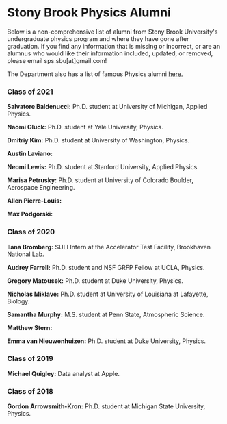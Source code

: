 # Stony Brook Physics Alumni

Below is a non-comprehensive list of alumni from Stony Brook University's undergraduate physics program and where they have gone after graduation. If you find any information that is missing or incorrect, or are an alumnus who would like their information included, updated, or removed, please email sps.sbu[at]gmail.com!

The Department also has a list of famous Physics alumni [here.](http://www.physics.sunysb.edu/Physics/about/NewAlumni.shtml)

### Class of 2021

**Salvatore Baldenucci:** Ph.D. student at University of Michigan, Applied Physics.

**Naomi Gluck:** Ph.D. student at Yale University, Physics.

**Dmitriy Kim:** Ph.D. student at University of Washington, Physics.

**Austin Laviano:**

**Neomi Lewis:** Ph.D. student at Stanford University, Applied Physics.

**Marisa Petrusky:** Ph.D. student at University of Colorado Boulder, Aerospace Engineering.

**Allen Pierre-Louis:**

**Max Podgorski:**

### Class of 2020

**Ilana Bromberg:** SULI Intern at the Accelerator Test Facility, Brookhaven National Lab.

**Audrey Farrell:** Ph.D. student and NSF GRFP Fellow at UCLA, Physics.

**Gregory Matousek:** Ph.D. student at Duke University, Physics.

**Nicholas Miklave:** Ph.D. student at University of Louisiana at Lafayette, Biology.

**Samantha Murphy:** M.S. student at Penn State, Atmospheric Science.

**Matthew Stern:**

**Emma van Nieuwenhuizen:** Ph.D. student at Duke University, Physics.

### Class of 2019

**Michael Quigley:** Data analyst at Apple.

### Class of 2018

**Gordon Arrowsmith-Kron:** Ph.D. student at Michigan State University, Physics.
